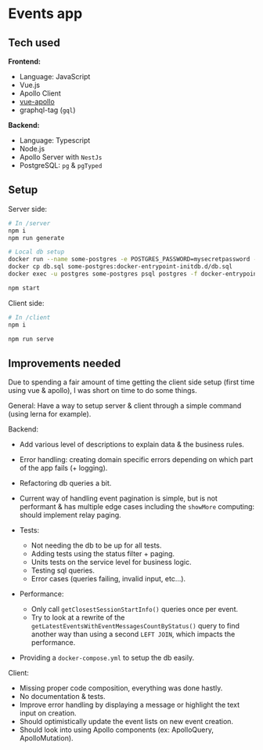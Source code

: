 # Events app

## Tech used

**Frontend:**

- Language: JavaScript
- Vue.js
- Apollo Client
- [vue-apollo](https://vue-apollo.netlify.com/)
- graphql-tag (`gql`)

**Backend:**

- Language: Typescript
- Node.js
- Apollo Server with `NestJs`
- PostgreSQL: `pg` & `pgTyped`

## Setup

Server side:
```bash
# In /server
npm i
npm run generate

# Local db setup
docker run --name some-postgres -e POSTGRES_PASSWORD=mysecretpassword -p 5432:5432 -d postgres
docker cp db.sql some-postgres:docker-entrypoint-initdb.d/db.sql
docker exec -u postgres some-postgres psql postgres -f docker-entrypoint-initdb.d/db.sql

npm start
```

Client side:
```bash
# In /client
npm i

npm run serve
```

## Improvements needed
Due to spending a fair amount of time getting the client side setup (first time using vue & apollo),
I was short on time to do some things.

General: Have a way to setup server & client through a simple command (using lerna for example).

Backend:
* Add various level of descriptions to explain data & the business rules.
* Error handling: creating domain specific errors depending on which part of the app fails (+ logging).
* Refactoring db queries a bit.
* Current way of handling event pagination is simple, but is not performant & has multiple edge cases including the `showMore` computing: should implement relay paging.  
* Tests:
  * Not needing the db to be up for all tests.
  * Adding tests using the status filter + paging.
  * Units tests on the service level for business logic.
  * Testing sql queries.
  * Error cases (queries failing, invalid input, etc...).
* Performance:
  * Only call ``getClosestSessionStartInfo()`` queries once per event.
  * Try to look at a rewrite of the `getLatestEventsWithEventMessagesCountByStatus()` query
     to find another way than using a second ``LEFT JOIN``, which impacts the performance.

* Providing a `docker-compose.yml` to setup the db easily.

Client:
* Missing proper code composition, everything was done hastly.
* No documentation & tests.  
* Improve error handling by displaying a message or highlight the text input on creation.
* Should optimistically update the event lists on new event creation.
* Should look into using Apollo components (ex: ApolloQuery, ApolloMutation).
